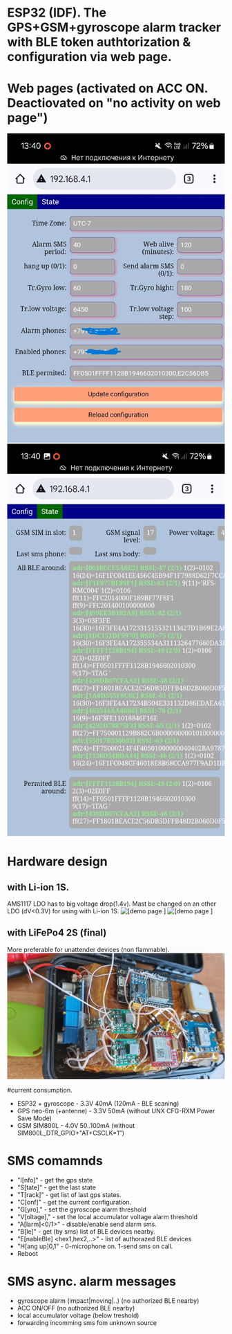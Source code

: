 # ESP32 (IDF). The GPS+GSM+gyroscope alarm tracker with BLE token authtorization & configuration via web page.

# Web pages (activated on ACC ON. Deactiovated on "no activity on web page")
![[photo]](./demo_images/wp1.jpg)
![[photo]](./demo_images/wp2.jpg)

# Hardware design
## with Li-ion 1S. 
AMS1117 LDO has to big voltage drop(1.4v). Mast be changed on an other LDO (dV<0.3V) for using with Li-ion 1S.
![[demo page ]](./demo_images/liion1s.png)
![[demo page ]](./demo_images/liion1s_view.jpg)
## with LiFePo4 2S (final)
More preferable for unattender devices (non flammable).
![[demo page ]](./demo_images/lifepo4_2s_view.jpg)

#current consumption.
* ESP32 + gyroscope - 3.3V 40mA (120mA - BLE scaning)
* GPS neo-6m (+antenne) - 3.3V 50mA (without UNX CFG-RXM Power Save Mode)
* GSM SIM800L - 4.0V 50..100mA (without SIM800L_DTR_GPIO+"AT+CSCLK=1") 

# SMS comamnds
* "I[nfo]" - get the gps state
* "S[tate]" - get the last state
* "T[rack]" - get list of last gps states.
* "C[onf]" - get the current configuration.
* "G[yro]<n>,<n>" - set the gyroscope alarm threshold
* "V[oltage]<n>,<n>" - set the local accumulator voltage alarm threshold
* "A[larm]<0/1>" - disable/enable send alarm sms.
* "B[le]" - get (by sms) list of BLE devices nearby.
* "E[nableBle] <hex1,hex2,..>" - list of authorazed BLE devices
* "H[ang up]0,1" - 0-microphone on. 1-send sms on call.
* Reboot

# SMS async. alarm messages 
* gyroscope alarm (impact|moving|..) (no authorized BLE nearby)
* ACC ON/OFF (no authorized BLE nearby)
* local accumulator voltage (below treshold)
* forwarding incomming sms fom unknown source
